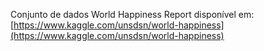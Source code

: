 Conjunto de dados World Happiness Report disponível em: [https://www.kaggle.com/unsdsn/world-happiness](https://www.kaggle.com/unsdsn/world-happiness)
